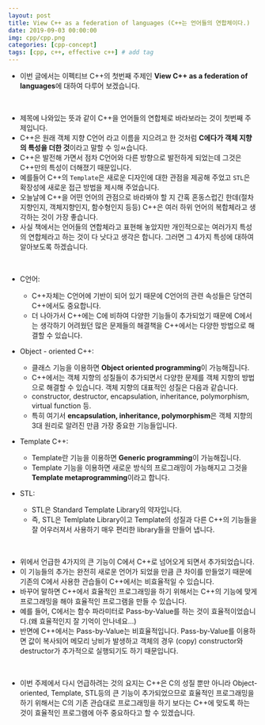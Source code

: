 ```yaml
---
layout: post
title: View C++ as a federation of languages (C++는 언어들의 연합체이다.)
date: 2019-09-03 00:00:00
img: cpp/cpp.png
categories: [cpp-concept] 
tags: [cpp, c++, effective c++] # add tag
---
```


- 이번 글에서는 이펙티브 C++의 첫번째 주제인 **View C++ as a federation of languages**에 대하여 다루어 보겠습니다.

<br>

- 제목에 나와있는 뜻과 같이 C++을 언어들의 연합체로 바라보라는 것이 첫번째 주제입니다.
- C++은 원래 객체 지향 C언어 라고 이름을 지으려고 한 것처럼 **C에다가 객체 지향의 특성을 더한 것**이라고 말할 수 잉ㅆ습니다.
- C++은 발전해 가면서 점차 C언어와 다른 방향으로 발전하게 되었는데 그것은 C++만의 특성이 더해졌기 때문입니다.
- 예를들어 C++의 `Template`은 새로운 디자인에 대한 관점을 제공해 주었고 `STL`은 확장성에 새로운 접근 방법을 제시해 주었습니다.
- 오늘날에 C++을 어떤 언어의 관점으로 바라봐야 할 지 간혹 혼동스럽긴 한데(절차지향인지, 객체지향인지, 함수형인지 등등) C++은 여러 하위 언어의 복합체라고 생각하는 것이 가장 좋습니다.
- 사실 책에서는 언어들의 연합체라고 표현해 놓았지만 개인적으로는 여러가지 특성의 연합체라고 하는 것이 다 낫다고 생각은 합니다. 그러면 그 4가지 특성에 대하여 알아보도록 하겠습니다.

<br>

- C언어: 
    - C++자체는 C언어에 기반이 되어 있기 때문에 C언어의 관련 속성들은 당연히 C++에서도 중요합니다. 
    - 더 나아가서 C++에는 C에 비하여 다양한 기능들이 추가되었기 때문에 C에서는 생각하기 어려웠던 많은 문제들의 해결책을 C++에서는 다양한 방법으로 해결할 수 있습니다.

- Object - oriented C++:
    - 클래스 기능을 이용하면 **Object oriented programming**이 가능해집니다.
    - C++에서는 객체 지향의 성질들이 추가되면서 다양한 문제를 객체 지향의 방법으로 해결할 수 있습니다. 객체 지향의 대표적인 성질은 다음과 같습니다.
    - constructor, destructor, encapsulation, inheritance, polymorphism, virtual function 등.
    - 특히 여기서 **encapsulation, inheritance, polymorphism**은 객체 지향의 3대 원리로 알려진 만큼 가장 중요한 기능들입니다.

- Template C++:
    - Template란 기능을 이용하면 **Generic programming**이 가능해집니다.
    - Template 기능을 이용하면 새로운 방식의 프로그래밍이 가능해지고 그것을  **Template metaprogramming**이라고 합니다.
- STL:
    - STL은 Standard Template Library의 약자입니다.
    - 즉, STL은 Temlplate Library이고 Template의 성질과 다른 C++의 기능들을 잘 어우러져서 사용하기 매우 편리한 library들을 만들어 냅니다.

<br>

- 위에서 언급한 4가지의 큰 기능이 C에서 C++로 넘어오게 되면서 추가되었습니다.
- 이 기능들의 추가는 완전히 새로운 언어가 되었을 만큼 큰 차이를 만들었기 때문에 기존의 C에서 사용한 관습들이 C++에서는 비효율적일 수 있습니다.
- 바꾸어 말하면 C++에서 효율적인 프로그래밍을 하기 위해서는 C++의 기능에 맞게 프로그래밍을 해야 효율적인 프로그램을 만들 수 있습니다.
- 예를 들어, C에서는 함수 파라미터로 Pass-by-Value를 하는 것이 효율적이었습니다.(왜 효율적인지 잘 기억이 안나네요...)
- 반면에 C++에서는 Pass-by-Value는 비효율적입니다. Pass-by-Value를 이용하면 값이 복사되어 메모리 낭비가 발생하고 객체의 경우 (copy) constructor와 destructor가 추가적으로 실행되기도 하기 때문입니다.

<br>

- 이번 주제에서 다시 언급하려는 것의 요지는 C++은 C의 성질 뿐만 아니라 Object-oriented, Template, STL등의 큰 기능이 추가되었으므로 효율적인 프로그래밍을 하기 위해서는 C의 기존 관습대로 프로그래밍을 하기 보다는 C++에 맞도록 하는 것이 효율적인 프로그램에 아주 중요하다고 할 수 있겠습니다.
